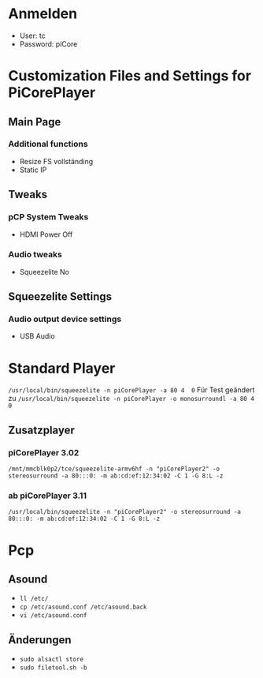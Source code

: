 # Anmelden
* User: tc
* Password: piCore
# Customization Files and Settings for PiCorePlayer
## Main Page
### Additional functions
* Resize FS vollständing
* Static IP
## Tweaks
### pCP System Tweaks
* HDMI Power Off
### Audio tweaks
* Squeezelite No
## Squeezelite Settings
### Audio output device settings
* USB Audio
# Standard Player
```/usr/local/bin/squeezelite -n piCorePlayer -a 80 4  0```
Für Test geändert zu
```/usr/local/bin/squeezelite -n piCorePlayer -o monosurroundl -a 80 4  0```
## Zusatzplayer
### piCorePlayer 3.02
```/mnt/mmcblk0p2/tce/squeezelite-armv6hf -n "piCorePlayer2" -o stereosurround -a 80:::0: -m ab:cd:ef:12:34:02 -C 1 -G 8:L -z```
### ab piCorePlayer 3.11
```/usr/local/bin/squeezelite -n "piCorePlayer2" -o stereosurround -a 80:::0: -m ab:cd:ef:12:34:02 -C 1 -G 8:L -z```
# Pcp
## Asound
* ```ll /etc/```
* ```cp /etc/asound.conf /etc/asound.back```
* ```vi /etc/asound.conf```
## Änderungen
* ```sudo alsactl store```
* ```sudo filetool.sh -b```
